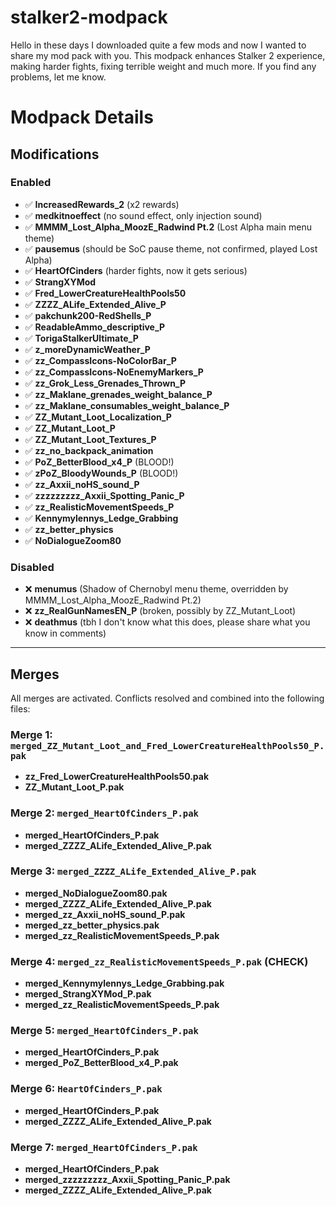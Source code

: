 # stalker2-modpack
Hello in these days I downloaded quite a few mods and now I wanted to share my mod pack with you. This modpack enhances Stalker 2 experience, making harder fights, fixing terrible weight and much more.  If you find any problems, let me know.

# Modpack Details

## Modifications

### Enabled
- ✅ **IncreasedRewards_2** (x2 rewards)
- ✅ **medkitnoeffect** (no sound effect, only injection sound)
- ✅ **MMMM_Lost_Alpha_MoozE_Radwind Pt.2** (Lost Alpha main menu theme)
- ✅ **pausemus** (should be SoC pause theme, not confirmed, played Lost Alpha)
- ✅ **HeartOfCinders** (harder fights, now it gets serious)
- ✅ **StrangXYMod**
- ✅ **Fred_LowerCreatureHealthPools50**
- ✅ **ZZZZ_ALife_Extended_Alive_P**
- ✅ **pakchunk200-RedShells_P**
- ✅ **ReadableAmmo_descriptive_P**
- ✅ **TorigaStalkerUltimate_P**
- ✅ **z_moreDynamicWeather_P**
- ✅ **zz_CompassIcons-NoColorBar_P**
- ✅ **zz_CompassIcons-NoEnemyMarkers_P**
- ✅ **zz_Grok_Less_Grenades_Thrown_P**
- ✅ **zz_Maklane_grenades_weight_balance_P**
- ✅ **zz_Maklane_consumables_weight_balance_P**
- ✅ **ZZ_Mutant_Loot_Localization_P**
- ✅ **ZZ_Mutant_Loot_P**
- ✅ **ZZ_Mutant_Loot_Textures_P**
- ✅ **zz_no_backpack_animation**
- ✅ **PoZ_BetterBlood_x4_P** (BLOOD!)
- ✅ **zPoZ_BloodyWounds_P** (BLOOD!)
- ✅ **zz_Axxii_noHS_sound_P**
- ✅ **zzzzzzzzz_Axxii_Spotting_Panic_P**
- ✅ **zz_RealisticMovementSpeeds_P**
- ✅ **Kennymylennys_Ledge_Grabbing**
- ✅ **zz_better_physics**
- ✅ **NoDialogueZoom80**

### Disabled
- ❌ **menumus** (Shadow of Chernobyl menu theme, overridden by MMMM_Lost_Alpha_MoozE_Radwind Pt.2)
- ❌ **zz_RealGunNamesEN_P** (broken, possibly by ZZ_Mutant_Loot)
- ❌ **deathmus** (tbh I don't know what this does, please share what you know in comments)

---

## Merges
All merges are activated. Conflicts resolved and combined into the following files:

### Merge 1: `merged_ZZ_Mutant_Loot_and_Fred_LowerCreatureHealthPools50_P.pak`
- **zz_Fred_LowerCreatureHealthPools50.pak**
- **ZZ_Mutant_Loot_P.pak**

### Merge 2: `merged_HeartOfCinders_P.pak`
- **merged_HeartOfCinders_P.pak**
- **merged_ZZZZ_ALife_Extended_Alive_P.pak**

### Merge 3: `merged_ZZZZ_ALife_Extended_Alive_P.pak`
- **merged_NoDialogueZoom80.pak**
- **merged_ZZZZ_ALife_Extended_Alive_P.pak**
- **merged_zz_Axxii_noHS_sound_P.pak**
- **merged_zz_better_physics.pak**
- **merged_zz_RealisticMovementSpeeds_P.pak**

### Merge 4: `merged_zz_RealisticMovementSpeeds_P.pak` (CHECK)
- **merged_Kennymylennys_Ledge_Grabbing.pak**
- **merged_StrangXYMod_P.pak**
- **merged_zz_RealisticMovementSpeeds_P.pak**

### Merge 5: `merged_HeartOfCinders_P.pak`
- **merged_HeartOfCinders_P.pak**
- **merged_PoZ_BetterBlood_x4_P.pak**

### Merge 6: `HeartOfCinders_P.pak`
- **merged_HeartOfCinders_P.pak**
- **merged_ZZZZ_ALife_Extended_Alive_P.pak**

### Merge 7: `merged_HeartOfCinders_P.pak`
- **merged_HeartOfCinders_P.pak**
- **merged_zzzzzzzzz_Axxii_Spotting_Panic_P.pak**
- **merged_ZZZZ_ALife_Extended_Alive_P.pak**
